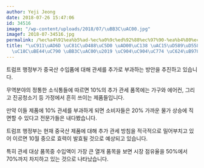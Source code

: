 ```yaml
---
author: Yeji Jeong
date: 2018-07-26 15:47:06
id: 34516
image: "/wp-content/uploads/2018/07/\uBB3C\uAC00.jpg"
imagef: 2018-07-34516.jpg
permalink: /%ec%a4%91%ea%b5%ad-%ec%a0%9c%ed%92%88%ec%97%90-%ea%b4%80%ec%84%b8-%ea%b0%95%ed%96%89%ed%95%98%eb%a9%b4-%ec%86%8c%eb%b9%84%ec%9e%90-%eb%ac%bc%ea%b0%80-%ec%a4%84%ec%a4%84%ec%9d%b4/
title: "\uC911\uAD6D \uC81C\uD488\uC5D0 \uAD00\uC138 \uAC15\uD589\uD558\uBA74 \u2018\
  \uC18C\uBE44\uC790 \uBB3C\uAC00\u2019 \uC904\uC904\uC774 \uC624\uB978\uB2E4"
---
```


트럼프 행정부가 중국산 수입품에 대해 관세를 추가로 부과하는 방안을 추진하고 있습니다.

무역분야의 정통한 소식통들에 따르면 10%의 추가 관세 품목에는 가구와 에어컨, 그리고 진공청소기 등 가정에서 흔히 쓰이는 제품들입니다.

만약 이들 제품에 10% 관세를 부과하게 되면 소비자들은 20% 가까운 물가 상승에 직면할 수 있다고 전문가들은 내다봤습니다.

트럼프 행정부는 현재 중국산 제품에 대해 추가 관세 방침을 적극적으로 밀어부치고 있어 이르면 10월 중으로 효력이 발효될 것으로 예상되고 있습니다.

특히 관세 대상 품목중 수입액이 가장 큰 열개 품목을 보면 시장 점유율을 50%에서 70%까지 차지하고 있는 것으로 나타났습니다.